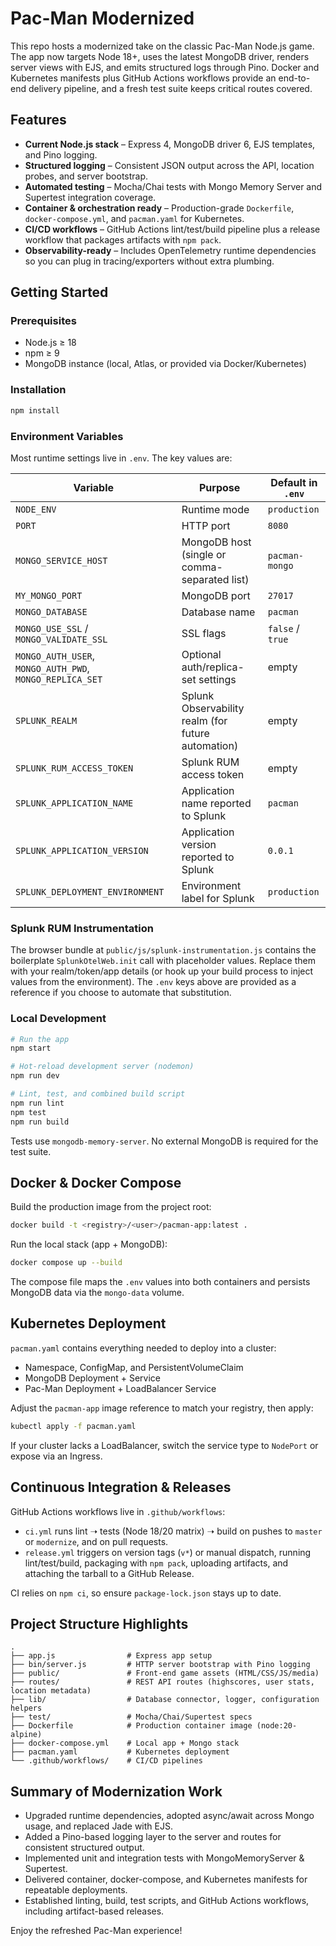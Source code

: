 # Pac-Man Modernized

This repo hosts a modernized take on the classic Pac-Man Node.js game. The app now targets Node 18+, uses the latest MongoDB driver, renders server views with EJS, and emits structured logs through Pino. Docker and Kubernetes manifests plus GitHub Actions workflows provide an end-to-end delivery pipeline, and a fresh test suite keeps critical routes covered.

## Features

- **Current Node.js stack** – Express 4, MongoDB driver 6, EJS templates, and Pino logging.
- **Structured logging** – Consistent JSON output across the API, location probes, and server bootstrap.
- **Automated testing** – Mocha/Chai tests with Mongo Memory Server and Supertest integration coverage.
- **Container & orchestration ready** – Production-grade `Dockerfile`, `docker-compose.yml`, and `pacman.yaml` for Kubernetes.
- **CI/CD workflows** – GitHub Actions lint/test/build pipeline plus a release workflow that packages artifacts with `npm pack`.
- **Observability-ready** – Includes OpenTelemetry runtime dependencies so you can plug in tracing/exporters without extra plumbing.

## Getting Started

### Prerequisites

- Node.js ≥ 18
- npm ≥ 9
- MongoDB instance (local, Atlas, or provided via Docker/Kubernetes)

### Installation

```bash
npm install
```

### Environment Variables

Most runtime settings live in `.env`. The key values are:

| Variable | Purpose | Default in `.env` |
| --- | --- | --- |
| `NODE_ENV` | Runtime mode | `production` |
| `PORT` | HTTP port | `8080` |
| `MONGO_SERVICE_HOST` | MongoDB host (single or comma-separated list) | `pacman-mongo` |
| `MY_MONGO_PORT` | MongoDB port | `27017` |
| `MONGO_DATABASE` | Database name | `pacman` |
| `MONGO_USE_SSL` / `MONGO_VALIDATE_SSL` | SSL flags | `false` / `true` |
| `MONGO_AUTH_USER`, `MONGO_AUTH_PWD`, `MONGO_REPLICA_SET` | Optional auth/replica-set settings | empty |
| `SPLUNK_REALM` | Splunk Observability realm (for future automation) | empty |
| `SPLUNK_RUM_ACCESS_TOKEN` | Splunk RUM access token | empty |
| `SPLUNK_APPLICATION_NAME` | Application name reported to Splunk | `pacman` |
| `SPLUNK_APPLICATION_VERSION` | Application version reported to Splunk | `0.0.1` |
| `SPLUNK_DEPLOYMENT_ENVIRONMENT` | Environment label for Splunk | `production` |

### Splunk RUM Instrumentation

The browser bundle at `public/js/splunk-instrumentation.js` contains the boilerplate `SplunkOtelWeb.init` call with placeholder values. Replace them with your realm/token/app details (or hook up your build process to inject values from the environment). The `.env` keys above are provided as a reference if you choose to automate that substitution.

### Local Development

```bash
# Run the app
npm start

# Hot-reload development server (nodemon)
npm run dev

# Lint, test, and combined build script
npm run lint
npm test
npm run build
```

Tests use `mongodb-memory-server`. No external MongoDB is required for the test suite.

## Docker & Docker Compose

Build the production image from the project root:

```bash
docker build -t <registry>/<user>/pacman-app:latest .
```

Run the local stack (app + MongoDB):

```bash
docker compose up --build
```

The compose file maps the `.env` values into both containers and persists MongoDB data via the `mongo-data` volume.

## Kubernetes Deployment

`pacman.yaml` contains everything needed to deploy into a cluster:

- Namespace, ConfigMap, and PersistentVolumeClaim
- MongoDB Deployment + Service
- Pac-Man Deployment + LoadBalancer Service

Adjust the `pacman-app` image reference to match your registry, then apply:

```bash
kubectl apply -f pacman.yaml
```

If your cluster lacks a LoadBalancer, switch the service type to `NodePort` or expose via an Ingress.

## Continuous Integration & Releases

GitHub Actions workflows live in `.github/workflows`:

- `ci.yml` runs lint ➝ tests (Node 18/20 matrix) ➝ build on pushes to `master` or `modernize`, and on pull requests.
- `release.yml` triggers on version tags (`v*`) or manual dispatch, running lint/test/build, packaging with `npm pack`, uploading artifacts, and attaching the tarball to a GitHub Release.

CI relies on `npm ci`, so ensure `package-lock.json` stays up to date.

## Project Structure Highlights

```
.
├── app.js                # Express app setup
├── bin/server.js         # HTTP server bootstrap with Pino logging
├── public/               # Front-end game assets (HTML/CSS/JS/media)
├── routes/               # REST API routes (highscores, user stats, location metadata)
├── lib/                  # Database connector, logger, configuration helpers
├── test/                 # Mocha/Chai/Supertest specs
├── Dockerfile            # Production container image (node:20-alpine)
├── docker-compose.yml    # Local app + Mongo stack
├── pacman.yaml           # Kubernetes deployment
└── .github/workflows/    # CI/CD pipelines
```

## Summary of Modernization Work

- Upgraded runtime dependencies, adopted async/await across Mongo usage, and replaced Jade with EJS.
- Added a Pino-based logging layer to the server and routes for consistent structured output.
- Implemented unit and integration tests with MongoMemoryServer & Supertest.
- Delivered container, docker-compose, and Kubernetes manifests for repeatable deployments.
- Established linting, build, test scripts, and GitHub Actions workflows, including artifact-based releases.

Enjoy the refreshed Pac-Man experience!
